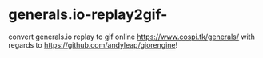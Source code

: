 # generals.io-replay2gif-
convert generals.io replay to gif online
https://www.cospi.tk/generals/
with regards to https://github.com/andyleap/giorengine!
